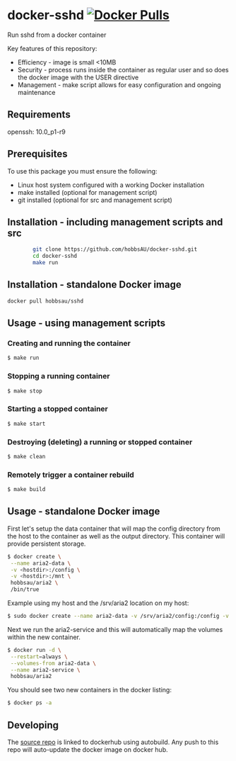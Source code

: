 # docker-sshd [![Docker Pulls](https://img.shields.io/docker/pulls/hobbsau/sshd.svg)](https://hub.docker.com/r/hobbsau/sshd/)

Run sshd from a docker container

Key features of this repository:
* Efficiency - image is small <10MB
* Security - process runs inside the container as regular user and so does the docker image with the USER directive
* Management - make script allows for easy configuration and ongoing maintenance

## Requirements
openssh: 10.0_p1-r9 

## Prerequisites
To use this package you must ensure the following:
* Linux host system configured with a working Docker installation 
* make installed (optional for management script)
* git installed (optional for src and management script)


## Installation - including management scripts and src
```sh
        git clone https://github.com/hobbsAU/docker-sshd.git
        cd docker-sshd
        make run
```

## Installation - standalone Docker image
```sh
docker pull hobbsau/sshd
```

## Usage - using management scripts

### Creating and running the container
```sh
$ make run
```

### Stopping a running container
```sh
$ make stop
```

### Starting a stopped container
```sh
$ make start
```

### Destroying (deleting) a running or stopped container
```sh
$ make clean
```

### Remotely trigger a container rebuild
```sh
$ make build
```


## Usage - standalone Docker image

First let's setup the data container that will map the config directory from the host to the container as well as the output directory. This container will provide persistent storage.
```sh
$ docker create \
 --name aria2-data \
 -v <hostdir>:/config \
 -v <hostdir>:/mnt \
 hobbsau/aria2 \
 /bin/true
```  

Example using my host and the /srv/aria2 location on my host:
```sh
$ sudo docker create --name aria2-data -v /srv/aria2/config:/config -v /srv/aria2/mnt:/mnt hobbsau/aria2
```  

Next we run the aria2-service and this will automatically map the volumes within the new container.
```sh
$ docker run -d \
 --restart=always \
 --volumes-from aria2-data \
 --name aria2-service \
 hobbsau/aria2
```  

You should see two new containers in the docker listing:
```sh
$ docker ps -a
```

## Developing
The [source repo](https://github.com/hobbsAU/docker-aria2) is linked to dockerhub using autobuild. Any push to this repo will auto-update the docker image on docker hub.
